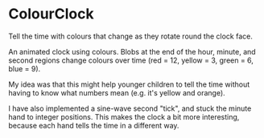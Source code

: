 ColourClock
===========

Tell the time with colours that change as they rotate round the clock face.

An animated clock using colours. Blobs at the end of the hour, minute, and second regions change colours over time
(red = 12, yellow = 3, green = 6, blue = 9).

My idea was that this might help younger children to tell the time without having to know what numbers mean (e.g. it's
yellow and orange).

I have also implemented a sine-wave second "tick", and stuck the minute hand to integer positions. This makes the clock a
bit more interesting, because each hand tells the time in a different way.
